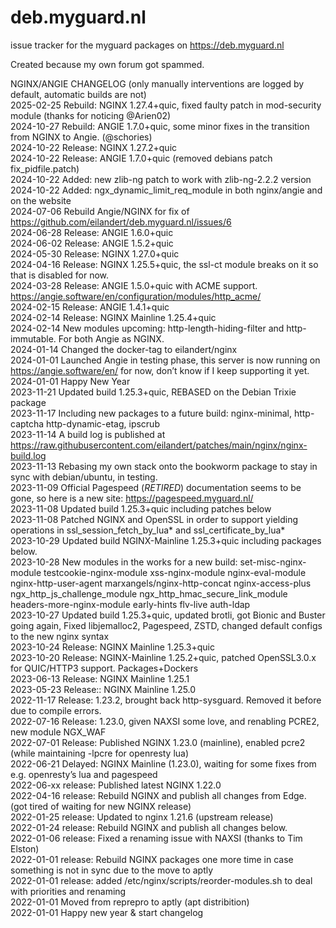 # deb.myguard.nl
issue tracker for the myguard packages on https://deb.myguard.nl

Created because my own forum got spammed.

NGINX/ANGIE CHANGELOG (only manually interventions are logged by default, automatic builds are not) <BR>
2025-02-25 Rebuild: NGINX 1.27.4+quic, fixed faulty patch in mod-security module (thanks for noticing @Arien02) <BR>
2024-10-27 Rebuild: ANGIE 1.7.0+quic, some minor fixes in the transition from NGINX to Angie. (@schories) <BR>
2024-10-22 Release: NGINX 1.27.2+quic<BR>
2024-10-22 Release: ANGIE 1.7.0+quic (removed debians patch fix_pidfile.patch)<BR>
2024-10-22 Added: new zlib-ng patch to work with zlib-ng-2.2.2 version<BR>
2024-10-22 Added: ngx_dynamic_limit_req_module in both nginx/angie and on the website<BR>
2024-07-06 Rebuild Angie/NGINX for fix of https://github.com/eilandert/deb.myguard.nl/issues/6<BR>
2024-06-28 Release: ANGIE 1.6.0+quic<BR>
2024-06-02 Release: ANGIE 1.5.2+quic<BR>
2024-05-30 Release: NGINX 1.27.0+quic<BR>
2024-04-16 Release: NGINX 1.25.5+quic, the ssl-ct module breaks on it so that is disabled for now.<BR>
2024-03-28 Release: ANGIE 1.5.0+quic with ACME support. https://angie.software/en/configuration/modules/http_acme/<BR>
2024-02-15 Release: ANGIE 1.4.1+quic<BR>
2024-02-14 Release: NGINX Mainline 1.25.4+quic<BR>
2024-02-14 New modules upcoming:  http-length-hiding-filter and http-immutable.  For both Angie as NGINX.<BR>
2024-01-14 Changed the docker-tag to eilandert/nginx<BR>
2024-01-01 Launched Angie in testing phase, this server is now running on https://angie.software/en/ for now, don’t know if I keep supporting it yet.<BR>
2024-01-01 Happy New Year<BR>
2023-11-21 Updated build 1.25.3+quic, REBASED on the Debian Trixie package<BR>
2023-11-17 Including new packages to a future build: nginx-minimal, http-captcha http-dynamic-etag, ipscrub<BR>
2023-11-14 A build log is published at https://raw.githubusercontent.com/eilandert/patches/main/nginx/nginx-build.log<BR>
2023-11-13 Rebasing my own stack onto the bookworm package to stay in sync with debian/ubuntu, in testing.<BR>
2023-11-09 Official Pagespeed (*RETIRED*) documentation seems to be gone, so here is a new site: https://pagespeed.myguard.nl/<BR>
2023-11-08 Updated build 1.25.3+quic including patches below<BR>
2023-11-08 Patched NGINX and OpenSSL in order to support yielding operations in ssl_session_fetch_by_lua* and ssl_certificate_by_lua*<BR>
2023-10-29 Updated build NGINX-Mainline 1.25.3+quic including packages below.<BR>
2023-10-28 New modules in the works for a new build: set-misc-nginx-module testcookie-nginx-module xss-nginx-module nginx-eval-module nginx-http-user-agent marxangels/nginx-http-concat nginx-access-plus ngx_http_js_challenge_module ngx_http_hmac_secure_link_module headers-more-nginx-module early-hints flv-live auth-ldap<BR>
2023-10-27 Updated build 1.25.3+quic, updated brotli, got Bionic and Buster going again, Fixed libjemalloc2, Pagespeed, ZSTD, changed default configs to the new nginx syntax<BR>
2023-10-24 Release: NGINX Mainline 1.25.3+quic<BR>
2023-10-20 Release: NGINX-Mainline 1.25.2+quic, patched OpenSSL3.0.x for QUIC/HTTP3 support. Packages+Dockers<BR>
2023-06-13 Release: NGINX Mainline 1.25.1<BR>
2023-05-23 Release:: NGINX Mainline 1.25.0<BR>
2022-11-17 Release: 1.23.2, brought back http-sysguard. Removed it before due to compile errors.<BR>
2022-07-16 Release: 1.23.0, given NAXSI some love, and renabling PCRE2, new module NGX_WAF<BR>
2022-07-01 Release: Published NGINX 1.23.0 (mainline), enabled pcre2 (while maintaining -lpcre for openresty lua)<BR>
2022-06-21 Delayed: NGINX Mainline (1.23.0), waiting for some fixes from e.g. openresty’s lua and pagespeed<BR>
2022-06-xx release: Published latest NGINX 1.22.0<BR>
2022-04-16 release: Rebuild NGINX and publish all changes from Edge. (got tired of waiting for new NGINX release)<BR>
2022-01-25 release: Updated to nginx 1.21.6 (upstream release)<BR>
2022-01-24 release: Rebuild NGINX and publish all changes below.<BR>
2022-01-06 release: Fixed a renaming issue with NAXSI (thanks to Tim Elston)<BR>
2022-01-01 release: Rebuild NGINX packages one more time in case something is not in sync due to the move to aptly<BR>
2022-01-01 release: added /etc/nginx/scripts/reorder-modules.sh to deal with priorities and renaming<BR>
2022-01-01 Moved from reprepro to aptly (apt distribition)<BR>
2022-01-01 Happy new year & start changelog<BR>
